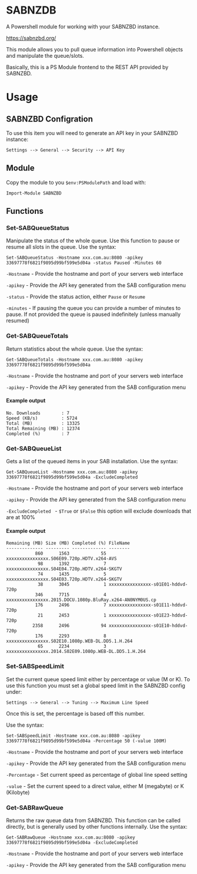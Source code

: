 # SABNZDB
A Powershell module for working with your SABNZBD instance.

https://sabnzbd.org/

This module allows you to pull queue information into Powershell objects and manipulate the queue/slots.

Basically, this is a PS Module frontend to the REST API provided by SABNZBD. 

# Usage

## SABNZBD Configration

To use this item you will need to generate an API key in your SABNZBD instance:

`Settings --> General --> Security --> API Key`

## Module

Copy the module to you `$env:PSModulePath` and load with:

```Import-Module SABNZBD```

## Functions

### Set-SABQueueStatus

Manipulate the status of the whole queue. Use this function to pause or resume all slots in the queue. Use the syntax:

`Set-SABQueueStatus -Hostname xxx.com.au:8080 -apikey 33697778f6821f9895d99bf599e5d04a -status Paused -Minutes 60`

`-Hostname` - Provide the hostname and port of your servers web interface

`-apikey` - Provide the API key generated from the SAB configuration menu

`-status` - Provide the status action, either `Pause` or `Resume`

`-minutes` - If pausing the queue you can provide a number of minutes to pause. If not provided the queue is paused indefinitely (unless manually resumed)

### Get-SABQueueTotals

Return statistics about the whole queue. Use the syntax:

`Get-SABQueueTotals -Hostname xxx.com.au:8080 -apikey 33697778f6821f9895d99bf599e5d04a`

`-Hostname` - Provide the hostname and port of your servers web interface

`-apikey` - Provide the API key generated from the SAB configuration menu

#### Example output

```
No. Downloads        : 7
Speed (KB/s)         : 5724
Total (MB)           : 13325
Total Remaining (MB) : 12374
Completed (%)        : 7
```

### Get-SABQueueList

Gets a list of the queued items in your SAB installation. Use the syntax:

`Get-SABQueueList -Hostname xxx.com.au:8080 -apikey 33697778f6821f9895d99bf599e5d04a -ExcludeCompleted`

`-Hostname` - Provide the hostname and port of your servers web interface

`-apikey` - Provide the API key generated from the SAB configuration menu

`-ExcludeCompleted ` - `$True` or `$False` this option will exclude downloads that are at 100%

#### Example output

```
Remaining (MB) Size (MB) Completed (%) FileName
-------------- --------- ------------- --------
           860      1563            55 xxxxxxxxxxxxxxxx.S06E09.720p.HDTV.x264-AVS
            98      1392             7 xxxxxxxxxxxxxxxx.S04E04.720p.HDTV.x264-SKGTV
            74      1435             5 xxxxxxxxxxxxxxxx.S04E03.720p.HDTV.x264-SKGTV
            38      3045             1 xxxxxxxxxxxxxxxx-s01E01-hddvd-720p
           346      7715             4 xxxxxxxxxxxxxxxx.2015.DOCU.1080p.BluRay.x264-AN0NYM0US.cp
           176      2496             7 xxxxxxxxxxxxxxxx-s01E11-hddvd-720p
            21      2453             1 xxxxxxxxxxxxxxxx-s01E23-hddvd-720p
          2358      2496            94 xxxxxxxxxxxxxxxx-s01E10-hddvd-720p
           176      2293             8 xxxxxxxxxxxxxxxx.S02E10.1080p.WEB-DL.DD5.1.H.264
            65      2234             3 xxxxxxxxxxxxxxxx.2014.S02E09.1080p.WEB-DL.DD5.1.H.264
```

### Set-SABSpeedLimit

Set the current queue speed limit either by percentage or value (M or K). To use this function you must set a global speed limit in the SABNZBD config under:

`Settings --> General --> Tuning --> Maximum Line Speed`

Once this is set, the percentage is based off this number.

 Use the syntax:

`Set-SABSpeedLimit -Hostname xxx.com.au:8080 -apikey 33697778f6821f9895d99bf599e5d04a -Percentage 50 (-value 100M)`

`-Hostname` - Provide the hostname and port of your servers web interface

`-apikey` - Provide the API key generated from the SAB configuration menu

`-Percentage` - Set current speed as percentage of global line speed setting

`-value` - Set the current speed to a direct value, either M (megabyte) or K (Kilobyte)

### Get-SABRawQueue

Returns the raw queue data from SABNZBD. This function can be called directly, but is generally used by other functions internally. Use the syntax:

`Get-SABRawQueue -Hostname xxx.com.au:8080 -apikey 33697778f6821f9895d99bf599e5d04a -ExcludeCompleted`

`-Hostname` - Provide the hostname and port of your servers web interface

`-apikey` - Provide the API key generated from the SAB configuration menu